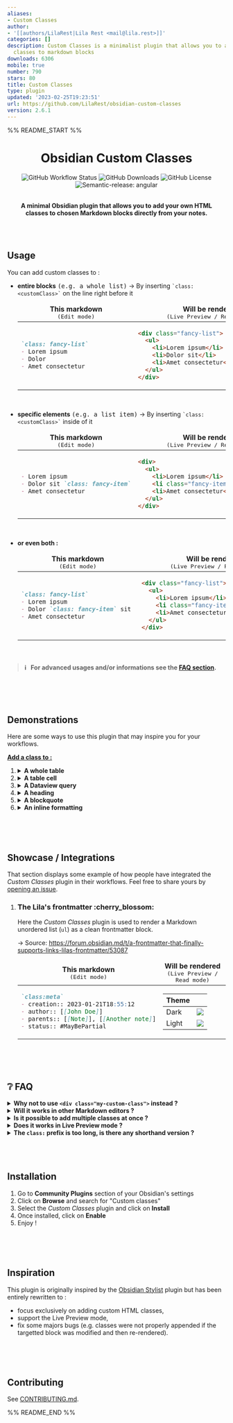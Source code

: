 ```yaml
---
aliases:
- Custom Classes
author:
- '[[authors/LilaRest|Lila Rest <mail@lila.rest>]]'
categories: []
description: Custom Classes is a minimalist plugin that allows you to add custom HTML
  classes to markdown blocks
downloads: 6306
mobile: true
number: 790
stars: 80
title: Custom Classes
type: plugin
updated: '2023-02-25T19:23:51'
url: https://github.com/LilaRest/obsidian-custom-classes
version: 2.6.1
---
```


%% README_START %%

<h1 align="center">Obsidian Custom Classes</h1>

<div align="center">
	<img alt="GitHub Workflow Status" src="https://img.shields.io/github/actions/workflow/status/LilaRest/obsidian-custom-classes/semantic-release.yml">
	<img alt="GitHub Downloads" src="https://img.shields.io/github/downloads/LilaRest/obsidian-custom-classes/total?color=%23ddccee">
	<img alt="GitHub License" src="https://img.shields.io/github/license/LilaRest/obsidian-custom-classes?color=%235588ff">
	<img alt="Semantic-release: angular" src="https://img.shields.io/badge/semantic--release-angular-e10079?logo=semantic-release">
</div>

<br>

<p align="center"><b>A minimal Obsidian plugin that allows you to add your own HTML<br>classes to chosen Markdown blocks directly from your notes.</b></p>

<br>
<br>

## Usage
You can add custom classes to :
<ul>
<li><p><b>entire blocks</b> <samp>(e.g. a whole list)</samp> &rarr; By inserting <code><samp>`class: &lt;customClass&gt;`</samp></code> on the line right before it</p>
<table align="center">
<thead>
<td align="center"><b>This markdown</b><br/><samp>(Edit mode)</samp></td>
<td align="center"><b>Will be rendered</b><br/><samp>(Live Preview / Read mode)</samp></td>
</thead>
<tbody>
<td><p>

```markdown
`class: fancy-list`
- Lorem ipsum
- Dolor
- Amet consectetur             
```
</p></td>
<td><p>

```html
<div class="fancy-list">
  <ul>
    <li>Lorem ipsum</li>
    <li>Dolor sit</li>
    <li>Amet consectetur</li>            
  </ul>
</div>
```
</p></td>
</tbody>
</table>
	</li>
  <br>
<li><p><b>specific elements</b> <samp>(e.g. a list item)</samp> &rarr; By inserting <code><samp>`class: &lt;customClass&gt;`</samp></code> inside of it</p>
  
<table align="center">
<thead>
<td align="center"><b>This markdown</b><br/><samp>(Edit mode)</samp></td>
<td align="center"><b>Will be rendered</b><br/><samp>(Live Preview / Read mode)</samp></td>
</thead>
<tbody>
<td><p>

```markdown
- Lorem ipsum
- Dolor sit `class: fancy-item`
- Amet consectetur
```
</p></td>
<td><p>

```html
<div>
  <ul>
    <li>Lorem ipsum</li>
    <li class="fancy-item">Dolor sit</li>
    <li>Amet consectetur</li>
  </ul>
</div>
```
</p></td>
</tbody>
</table>
	</li>
  <br>
  </li>
<li><p><b>or even both :</b>
	
<table align="center">
<thead>
<td align="center"><b>This markdown</b><br/><samp>(Edit mode)</samp></td>
<td align="center"><b>Will be rendered</b><br/><samp>(Live Preview / Read mode)</samp></td>
</thead>
<tbody>
<td><p>

```markdown
`class: fancy-list`
- Lorem ipsum
- Dolor `class: fancy-item` sit 
- Amet consectetur
```
</p></td>
<td><p>

```html
<div class="fancy-list">
  <ul>
    <li>Lorem ipsum</li>
    <li class="fancy-item">Dolor sit</li>
    <li>Amet consectetur</li>
  </ul>
</div>
```
</p></td>
</tbody>
</table>
	</li>
</ul>

<br>

> #### ℹ️ &nbsp; For advanced usages and/or informations see the [FAQ section](#-FAQ).

<br>
<br>
<br>

## Demonstrations
Here are some ways to use this plugin that may inspire you for your workflows.

<ins><b>Add a class to :</b></ins>

<ol>
<li>
<details>
  <summary><b>A whole table</b></summary>
<br>
<table align="center">
<thead>
<td align="center"><b>This markdown</b><br/><samp>(Edit mode)</samp></td>
<td align="center"><b>Will be rendered</b><br/><samp>(Live Preview / Read mode)</samp></td>
</thead>
<tbody>
<td><p>

```markdown
`class: mytable`
| AAA | BBB | CCC |
| --- | --- | --- |
| 111 | 222 | 333 |
```
</p></td>
<td><p>

```html
<div class="mytable">
<table>
  <thead>
    <tr>
      <th>AAA</th>
      <th>BBB</th>
      <th>CCC</th>
    </tr>
  </thead>
  <tbody>
    <tr>
      <td>111</td>
      <td>222</td>
      <td>333</td>
    </tr>
  </tbody>
</table>
</div>  
```
</p></td>
</tbody>
</table>
  <br>
</details>
</li>

<li>
<details>
  <summary><b>A table cell</b></summary>
  <br>
<table align="center">
<thead>
<td align="center"><b>This markdown</b><br/><samp>(Edit mode)</samp></td>
<td align="center"><b>Will be rendered</b><br/><samp>(Live Preview / Read mode)</samp></td>
</thead>
<tbody>
<td><p>

```markdown
| AAA | BBB                  | CCC |
| --- | -------------------- | --- |
| 111 | 222 `class: my-cell` | 333 |
```
</p></td>
<td><p>

```html
<div>
<table>
  <thead>
    <tr>
      <th>AAA</th>
      <th>BBB</th>
      <th>CCC</th>
    </tr>
  </thead>
  <tbody>
    <tr>
      <td>111</td>
      <td class="my-cell">222</td>
      <td>333</td>
    </tr>
  </tbody>
</table>
</div>  
```
</p></td>
</tbody>
</table>
  <br>
</details>
</li>
<li>
<details>
  <summary><b>A Dataview query</b></summary>
<br>
<table align="center">
<thead>
<td align="center"><b>This markdown</b><br/><samp>(Edit mode)</samp></td>
<td align="center"><b>Will be rendered</b><br/><samp>(Live Preview / Read mode)</samp></td>
</thead>
<tbody>
<td><p>

````markdown
`class: my-dv-list`
```dataview
LIST
WHERE creation
```
````
</p></td>
<td><p>

```html
<div class="my-dv-list">
  <div class="block-language-dataview">
    <ul class="dataview list-view-ul">
      // The results of your query 
      // <li>...</li>
      // ...
    </ul>
  </div>
</div>
```
</p></td>
</tbody>
</table>
  <br>
</details>
</li>

<li>
<details>
  <summary><b>A heading</b></summary>
<br>
<table align="center">
<thead>
<td align="center"><b>This markdown</b><br/><samp>(Edit mode)</samp></td>
<td align="center"><b>Will be rendered</b><br/><samp>(Live Preview / Read mode)</samp></td>
</thead>
<tbody>
<td><p>

```markdown
`class: important-title`
### My super heading
```
</p></td>
<td><p>

```html
<div class="important-title">
  <h3>My super heading</h3>
</div>
```
</p></td>
</tbody>
</table>
  <br>
</details>
</li>

<li>
<details>
  <summary><b>A blockquote</b></summary>
<br>
<table align="center">
<thead>
<td align="center"><b>This markdown</b><br/><samp>(Edit mode)</samp></td>
<td align="center"><b>Will be rendered</b><br/><samp>(Live Preview / Read mode)</samp></td>
</thead>
<tbody>
<td><p>

```markdown
`class: interesting-quote`
> Lorem ipsum dolor sit amet
```
</p></td>
<td><p>

```html
<div class="interesting-quote">
  <blockquote>
    <p>Lorem ipsum dolor sit amet</p>
  </blockquote>
</div>
```
</p></td>
</tbody>
</table>
  <br>
</details>
</li>

<li>
<details>
  <summary><b>An inline formatting</b></summary>
<br>
<table align="center">
<thead>
<td align="center"><b>This markdown</b><br/><samp>(Edit mode)</samp></td>
<td align="center"><b>Will be rendered</b><br/><samp>(Live Preview / Read mode)</samp></td>
</thead>
<tbody>
<td><p>

```markdown
I'm a **bold text `class: big`** and _`.small` me an italic one_
```
</p></td>
<td><p>

```html
<p>I'm a <strong class="big">bold text</strong> and <em class="small">me an italic one</em></p>
```
</p></td>
</tbody>
</table>
  <br>
</details>
</li>
</ol>
  
<br>
<br>
<br>

## Showcase / Integrations
That section displays some example of how people have integrated the _Custom Classes_ plugin in their workflows.
Feel free to share yours by [opening an issue](https://github.com/LilaRest/obsidian-custom-classes/issues/new).

<ol>
	<li><h3>The Lila's frontmatter :cherry_blossom:</h3>
  
Here the _Custom Classes_ plugin is used to render a Markdown unordered list (`ul`) as a clean frontmatter block.

&rarr; Source: https://forum.obsidian.md/t/a-frontmatter-that-finally-supports-links-lilas-frontmatter/53087
	
<table align="center">
<thead>
<td align="center"><b>This markdown</b><br/><samp>(Edit mode)</samp></td>
<td align="center"><b>Will be rendered</b><br/><samp>(Live Preview / Read mode)</samp></td>
</thead>
<tbody>
<td><p>

```markdown
`class:meta`
- creation:: 2023-01-21T18:55:12
- author:: [[John Doe]]
- parents:: [[Note]], [[Another note]]
- status:: #MayBePartial
```
</p></td>
<td><p>

| Theme | |
| -- | -- |
| Dark | ![](https://forum.obsidian.md/uploads/default/original/3X/1/4/1418a3659b033fcf8d925105d6a3da3c6b9984fc.gif) |
| Light | ![](https://forum.obsidian.md/uploads/default/original/3X/3/5/35b209dfa79a2b3df13166e9ddd6d1b208480fca.gif) |

</p></td>
</tbody>
</table>
</li>
</ol>

<br>
<br>
<br>

## ❔ FAQ
<details>
  <summary><b>Why not to use <code>&lt;div class="my-custom-class"&gt;</code> instead ?</b></summary>
  <blockquote align="center">
  <br>
    
  In Obsidian, wrapping a Markdown element in a `div` will break its render in Live Preview and Read modes, and prevent links from being clicked in Edit mode. Also, writing HTML into your notes makes them less readable.
    
  **Thanks to the _Custom Classes_ plugin you're able to add a custom classes to Markdown elements without breaking anything and using plain-markdown format !** :tada:
  </blockquote>
  <br>
</details>

<details>
  <summary><b>Will it works in other Markdown editors ?</b></summary>
  <blockquote align="center">
  <br>
    
  Since this plugin is exclusive to Obsidian, the custom classes will not be applied in other editors.
    
  However since the custom classes blocks (``` `class: ...` ```) are simple Markdown inline code-blocks, they will properly render as code blocks in other Markdown editors.
  </blockquote>
  <br>
</details>

<details>
  <summary><b>Is it possible to add multiple classes at once ?</b></summary>
  <blockquote align="center">
  <br>
    
  Yes, just separate each class by a comma :
<table align="center">
<thead>
<td align="center"><b>This markdown</b><br/><samp>(Edit mode)</samp></td>
<td align="center"><b>Will be rendered</b><br/><samp>(Live Preview / Read mode)</samp></td>
</thead>
<tbody>
<td><p>

```markdown
`class: first, second, third-one`
I'm the paragraph and you ?          
```
</p></td>
<td><p>

```html
<div class="first second third-one">
  <p>I'm the paragraph and you ?</p>
</div>
```
</p></td>
</tbody>
</table>
  </blockquote>
  <br>
</details>

<details>
  <summary><b>Does it works in Live Preview mode ?</b></summary>
  <blockquote align="center">
  <br>
  
  Yes the Live Preview mode is fully supported by this plugin.
  
  By the way, elements targetted by a _Custom Classes_ block are rendered in the exact same way in both Read and LP modes, allowing you to write CSS that will work everywhere.
  </blockquote>
  <br>
</details>

<details>
  <summary><b>The <code>class:</code> prefix is too long, is there any shorthand version ?</b></summary>
  <blockquote align="center">
  <br>
  
  Yes the _Custom Classes_ plugin will also consider as custom classes block every inline code-block that starts with `cls:`or with `.`
  
  So ``` `cls: wow` ``` and ``` `.wow` ``` are equivalent to ``` `class: wow` ```.
  </blockquote>
  <br>
</details>

<br>
<br>
<br>

## Installation
1) Go to **Community Plugins** section of your Obsidian's settings
2) Click on **Browse** and search for "Custom classes"
3) Select the _Custom Classes_ plugin and click on **Install**
4) Once installed, click on **Enable**
5) Enjoy !


<br>
<br>
<br>

## Inspiration
This plugin is originally inspired by the [Obsidian Stylist](https://github.com/ixth/obsidian-stylist) plugin but has been entirely rewritten to :
- focus exclusively on adding custom HTML classes,
- support the Live Preview mode,
- fix some majors bugs (e.g. classes were not properly appended if the targetted block was modified and then re-rendered).

<br>
<br>
<br>

## Contributing
See [CONTRIBUTING.md](https://github.com/LilaRest/obsidian-custom-classes/blob/main/CONTRIBUTING.md).


%% README_END %%